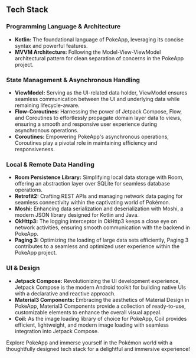 ## Tech Stack

### Programming Language & Architecture
- **Kotlin:** The foundational language of PokeApp, leveraging its concise syntax and powerful features.
- **MVVM Architecture:**  Following the Model-View-ViewModel architectural pattern for clean separation of concerns in the PokeApp project.

### State Management & Asynchronous Handling
- **ViewModel:**  Serving as the UI-related data holder, ViewModel ensures seamless communication between the UI and underlying data while remaining lifecycle-aware.
- **Flow-Coroutines:**  Harnessing the power of Jetpack Compose, Flow, and Coroutines to effortlessly propagate domain layer data to views, ensuring a smooth and responsive user experience during asynchronous operations.
- **Coroutines:**  Empowering PokeApp's asynchronous operations, Coroutines play a pivotal role in maintaining efficiency and responsiveness.

### Local & Remote Data Handling
- **Room Persistence Library:**  Simplifying local data storage with Room, offering an abstraction layer over SQLite for seamless database operations.
- **Retrofit2:**  Crafting REST APIs and managing network data paging for seamless connectivity within the captivating world of Pokémon.
- **Moshi:**  Enhancing data serialization and deserialization with Moshi, a modern JSON library designed for Kotlin and Java.
- **OkHttp3:**  The logging interceptor in OkHttp3 keeps a close eye on network activities, ensuring smooth communication with the backend in PokeApp.
- **Paging 3:**  Optimizing the loading of large data sets efficiently, Paging 3 contributes to a seamless and optimized user experience within the PokeApp project.

### UI & Design
- **Jetpack Compose:**  Revolutionizing the UI development experience, Jetpack Compose is the modern Android toolkit for building native UIs with a declarative and reactive approach.
- **Material3 Components:**  Embracing the aesthetics of Material Design in PokeApp, Material3 Components provide a collection of ready-to-use, customizable elements to enhance the overall visual appeal.
- **Coil:**  As the image loading library of choice for PokeApp, Coil provides efficient, lightweight, and modern image loading with seamless integration into Jetpack Compose.

Explore PokeApp and immerse yourself in the Pokémon world with a thoughtfully designed tech stack for a delightful and immersive experience!
